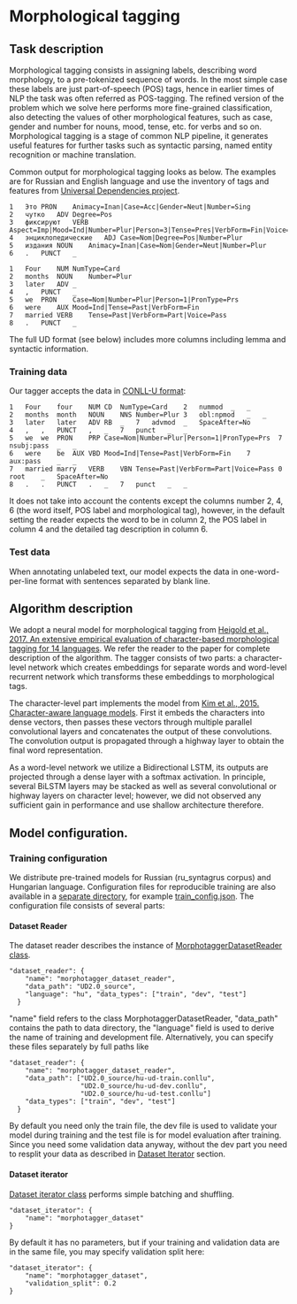 # Morphological tagging

## Task description

Morphological tagging consists in assigning labels, describing word morphology, to a pre-tokenized sequence of words.
In the most simple case these labels are just part-of-speech (POS) tags, hence in earlier times of NLP the task was
often referred as POS-tagging. The refined version of the problem which we solve here performs more fine-grained 
classification, also detecting the values of other morphological features, such as case, gender and number for nouns,
mood, tense, etc. for verbs and so on. Morphological tagging is a stage of common NLP pipeline, it generates useful
features for further tasks such as syntactic parsing, named entity recognition or machine translation.

Common output for morphological tagging looks as below. The examples are for Russian and English language and use the
inventory of tags and features from [Universal Dependencies project](www.universaldependencies.org/guidelines.html).

```
1	Это	PRON	Animacy=Inan|Case=Acc|Gender=Neut|Number=Sing
2	чутко	ADV	Degree=Pos
3	фиксируют	VERB	Aspect=Imp|Mood=Ind|Number=Plur|Person=3|Tense=Pres|VerbForm=Fin|Voice=Act
4	энциклопедические	ADJ	Case=Nom|Degree=Pos|Number=Plur
5	издания	NOUN	Animacy=Inan|Case=Nom|Gender=Neut|Number=Plur
6	.	PUNCT	_

1	Four	NUM	NumType=Card
2	months	NOUN	Number=Plur
3	later	ADV	_
4	,	PUNCT	_
5	we	PRON	Case=Nom|Number=Plur|Person=1|PronType=Prs
6	were	AUX	Mood=Ind|Tense=Past|VerbForm=Fin
7	married	VERB	Tense=Past|VerbForm=Part|Voice=Pass
8	.	PUNCT	_

```

The full UD format (see below) includes more columns including lemma and syntactic information.

### Training data

Our tagger accepts the data in [CONLL-U format](http://universaldependencies.org/format.html):

```
1	Four	four	NUM	CD	NumType=Card	2	nummod	_	_
2	months	month	NOUN	NNS	Number=Plur	3	obl:npmod	_	_
3	later	later	ADV	RB	_	7	advmod	_	SpaceAfter=No
4	,	,	PUNCT	,	_	7	punct	_	_
5	we	we	PRON	PRP	Case=Nom|Number=Plur|Person=1|PronType=Prs	7	nsubj:pass	_	_
6	were	be	AUX	VBD	Mood=Ind|Tense=Past|VerbForm=Fin	7	aux:pass	_	_
7	married	marry	VERB	VBN	Tense=Past|VerbForm=Part|Voice=Pass	0	root	_	SpaceAfter=No
8	.	.	PUNCT	.	_	7	punct	_	_
```

It does not take into account the contents except the columns number 2, 4, 6 
(the word itself, POS label and morphological tag), however, in the default setting the reader
expects the word to be in column 2, the POS label in column 4 and the detailed tag description
in column 6.

### Test data

When annotating unlabeled text, our model expects the data in one-word-per-line format 
with sentences separated by blank line.

## Algorithm description

We adopt a neural model for morphological tagging from 
[Heigold et al., 2017. An extensive empirical evaluation of character-based morphological tagging for 14 languages](http://www.aclweb.org/anthology/E17-1048).
We refer the reader to the paper for complete description of the algorithm. The tagger consists
of two parts: a character-level network which creates embeddings for separate words and word-level
recurrent network which transforms these embeddings to morphological tags.

The character-level part implements the model from 
[Kim et al., 2015. Character-aware language models](https://www.aaai.org/ocs/index.php/AAAI/AAAI16/paper/viewFile/12489/12017).
First it embeds the characters into dense vectors, then passes these vectors through multiple
parallel convolutional layers and concatenates the output of these convolutions. The convolution
output is propagated through a highway layer to obtain the final word representation.

As a word-level network we utilize a Bidirectional LSTM, its outputs are projected through a dense
layer with a softmax activation. In principle, several BiLSTM layers may be stacked as well
as several convolutional or highway layers on character level; however, we did not observed
any sufficient gain in performance and use shallow architecture therefore.

## Model configuration.

### Training configuration

We distribute pre-trained models for Russian (ru_syntagrus corpus) and Hungarian language.
Configuration files for reproducible training are also available in a 
[separate directory](../../configs/morpho_tagger/UD2.0), for example 
[train_config.json](../../configs/morpho_tagger/UD2.0/hu/train_config.json). 
The configuration file consists of several parts:

#### Dataset Reader

The dataset reader describes the instance of 
[MorphotaggerDatasetReader class](../../dataset_readers/morphotagging_dataset_reader.py#L70).

```
"dataset_reader": {
    "name": "morphotagger_dataset_reader",
    "data_path": "UD2.0_source",
    "language": "hu", "data_types": ["train", "dev", "test"]
  }
```

"name" field refers to the class MorphotaggerDatasetReader, "data_path" contains the path to data directory, the "language"
field is used to derive the name of training and development file.
Alternatively, you can specify these files separately by full paths
like

```
"dataset_reader": {
    "name": "morphotagger_dataset_reader",
    "data_path": ["UD2.0_source/hu-ud-train.conllu",
                  "UD2.0_source/hu-ud-dev.conllu",
                  "UD2.0_source/hu-ud-test.conllu"]
    "data_types": ["train", "dev", "test"]
  }
```

By default you need only the train file, the dev file is used to validate
your model during training and the test file is for model evaluation
after training. Since you need some validation data anyway, without the dev part
you need to resplit your data as described in [Dataset Iterator](#dataset-iterator) section.

#### Dataset iterator

[Dataset iterator class](../../dataset_iterators/morphotagger_iterator.py#L59) performs simple batching and shuffling.

```
"dataset_iterator": {
    "name": "morphotagger_dataset"
}
```

By default it has no parameters, but if your training and validation data
are in the same file, you may specify validation split here:

```
"dataset_iterator": {
    "name": "morphotagger_dataset",
    "validation_split": 0.2
}
```
